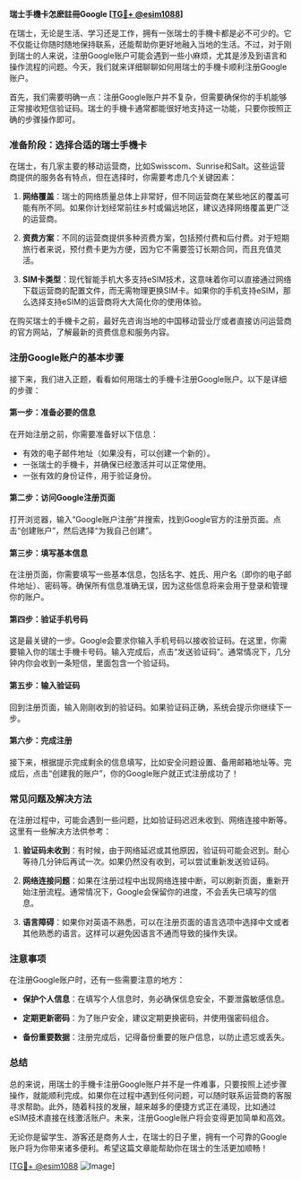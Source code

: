 **瑞士手機卡怎麽註冊Google [[TG💪+ @esim1088](https://t.me/s/esim1088)]**

在瑞士，无论是生活、学习还是工作，拥有一张瑞士的手機卡都是必不可少的。它不仅能让你随时随地保持联系，还能帮助你更好地融入当地的生活。不过，对于刚到瑞士的人来说，注册Google账户可能会遇到一些小麻烦，尤其是涉及到语言和操作流程的问题。今天，我们就来详细聊聊如何用瑞士的手機卡顺利注册Google账户。

首先，我们需要明确一点：注册Google账户并不复杂，但需要确保你的手机能够正常接收短信验证码。瑞士的手機卡通常都能很好地支持这一功能，只要你按照正确的步骤操作即可。

### **准备阶段：选择合适的瑞士手機卡**

在瑞士，有几家主要的移动运营商，比如Swisscom、Sunrise和Salt。这些运营商提供的服务各有特点，但在选择时，你需要考虑几个关键因素：

1. **网络覆盖**：瑞士的网络质量总体上非常好，但不同运营商在某些地区的覆盖可能有所不同。如果你计划经常前往乡村或偏远地区，建议选择网络覆盖更广泛的运营商。
   
2. **资费方案**：不同的运营商提供多种资费方案，包括预付费和后付费。对于短期旅行者来说，预付费卡更为方便，因为它不需要签订长期合同，而且充值灵活。

3. **SIM卡类型**：现代智能手机大多支持eSIM技术，这意味着你可以直接通过网络下载运营商的配置文件，而无需物理更换SIM卡。如果你的手机支持eSIM，那么选择支持eSIM的运营商将大大简化你的使用体验。

在购买瑞士的手機卡之前，最好先咨询当地的中国移动营业厅或者直接访问运营商的官方网站，了解最新的资费信息和服务内容。

### **注册Google账户的基本步骤**

接下来，我们进入正题，看看如何用瑞士的手機卡注册Google账户。以下是详细的步骤：

#### **第一步：准备必要的信息**

在开始注册之前，你需要准备好以下信息：
- 有效的电子邮件地址（如果没有，可以创建一个新的）。
- 一张瑞士的手機卡，并确保已经激活并可以正常使用。
- 一张有效的身份证件，用于验证身份。

#### **第二步：访问Google注册页面**

打开浏览器，输入“Google账户注册”并搜索，找到Google官方的注册页面。点击“创建账户”，然后选择“为我自己创建”。

#### **第三步：填写基本信息**

在注册页面，你需要填写一些基本信息，包括名字、姓氏、用户名（即你的电子邮件地址）、密码等。确保所有信息准确无误，因为这些信息将来会用于登录和管理你的账户。

#### **第四步：验证手机号码**

这是最关键的一步。Google会要求你输入手机号码以接收验证码。在这里，你需要输入你的瑞士手機卡号码。输入完成后，点击“发送验证码”。通常情况下，几分钟内你会收到一条短信，里面包含一个验证码。

#### **第五步：输入验证码**

回到注册页面，输入刚刚收到的验证码。如果验证码正确，系统会提示你继续下一步。

#### **第六步：完成注册**

接下来，根据提示完成剩余的信息填写，比如安全问题设置、备用邮箱地址等。完成后，点击“创建我的账户”，你的Google账户就正式注册成功了！

### **常见问题及解决方法**

在注册过程中，可能会遇到一些问题，比如验证码迟迟未收到、网络连接中断等。这里有一些解决方法供参考：

1. **验证码未收到**：有时候，由于网络延迟或其他原因，验证码可能会迟到。耐心等待几分钟后再试一次。如果仍然没有收到，可以尝试重新发送验证码。

2. **网络连接问题**：如果在注册过程中出现网络连接中断，可以刷新页面，重新开始注册流程。通常情况下，Google会保留你的进度，不会丢失已填写的信息。

3. **语言障碍**：如果你对英语不熟悉，可以在注册页面的语言选项中选择中文或者其他熟悉的语言。这样可以避免因语言不通而导致的操作失误。

### **注意事项**

在注册Google账户时，还有一些需要注意的地方：

- **保护个人信息**：在填写个人信息时，务必确保信息安全，不要泄露敏感信息。
  
- **定期更新密码**：为了账户安全，建议定期更换密码，并使用强密码组合。

- **备份重要数据**：注册完成后，记得备份重要的账户信息，以防止遗忘或丢失。

### **总结**

总的来说，用瑞士的手機卡注册Google账户并不是一件难事，只要按照上述步骤操作，就能顺利完成。如果你在过程中遇到任何问题，可以随时联系运营商的客服寻求帮助。此外，随着科技的发展，越来越多的便捷方式正在涌现，比如通过eSIM技术直接在线激活账户。未来，注册Google账户将会变得更加简单和高效。

无论你是留学生、游客还是商务人士，在瑞士的日子里，拥有一个可靠的Google账户将为你带来诸多便利。希望这篇文章能帮助你在瑞士的生活更加顺畅！

[[TG💪+ @esim1088](https://t.me/s/esim1088) ![Image](https://i.postimg.cc/4NQfJmqS/Snipaste-2025-05-13-00-14-12.png)]